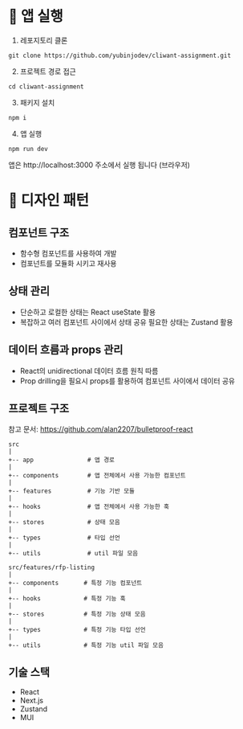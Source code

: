 # 🏃 앱 실행

1. 레포지토리 클론

```
git clone https://github.com/yubinjodev/cliwant-assignment.git
```

2. 프로젝트 경로 접근

```
cd cliwant-assignment
```

3. 패키지 설치

```
npm i
```

4. 앱 실행

```
npm run dev
```

앱은 http://localhost:3000 주소에서 실행 됩니다 (브라우저)

# 🎨 디자인 패턴

## 컴포넌트 구조

- 함수형 컴포넌트를 사용하여 개발
- 컴포넌트를 모듈화 시키고 재사용

## 상태 관리

- 단순하고 로컬한 상태는 React useState 활용
- 복잡하고 여러 컴포넌트 사이에서 상태 공유 필요한 상태는 Zustand 활용

## 데이터 흐름과 props 관리

- React의 unidirectional 데이터 흐름 원칙 따름
- Prop drilling을 필요시 props를 활용하여 컴포넌트 사이에서 데이터 공유

## 프로젝트 구조

참고 문서: https://github.com/alan2207/bulletproof-react

```
src
|
+-- app               # 앱 경로
|
+-- components        # 앱 전체에서 사용 가능한 컴포넌트
|
+-- features          # 기능 기반 모듈
|
+-- hooks             # 앱 전체에서 사용 가능한 훅
|
+-- stores            # 상태 모음
|
+-- types             # 타입 선언
|
+-- utils             # util 파일 모음
```

```
src/features/rfp-listing
|
+-- components       # 특정 기능 컴포넌트
|
+-- hooks            # 특정 기능 훅
|
+-- stores           # 특정 기능 상태 모음
|
+-- types            # 특정 기능 타입 선언
|
+-- utils            # 특정 기능 util 파일 모음
```

## 기술 스택

- React
- Next.js
- Zustand
- MUI
